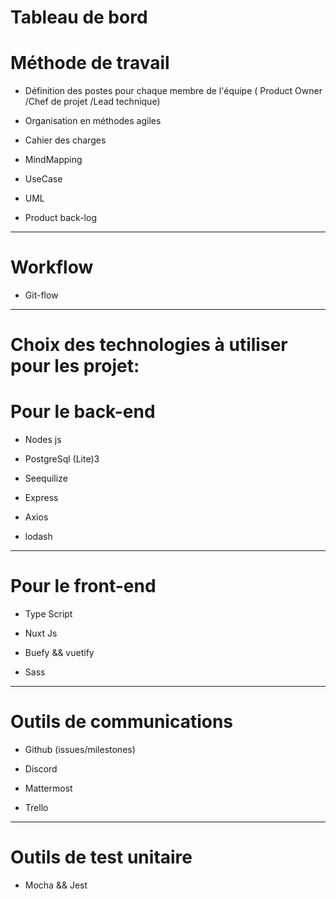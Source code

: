 # Tableau de bord 


# Méthode de travail 
- Définition des postes pour chaque membre de l'équipe ( Product Owner /Chef de projet /Lead technique)

- Organisation en méthodes agiles 

- Cahier des charges

- MindMapping

- UseCase

- UML

- Product back-log
***

# Workflow
- Git-flow
***

# Choix des technologies à utiliser pour les projet:

# Pour le back-end
- Nodes js

- PostgreSql (Lite)3

- Seequilize 


- Express

- Axios

- lodash 

***
# Pour le front-end
- Type Script

- Nuxt Js

- Buefy && vuetify 

- Sass

***
# Outils de communications
- Github (issues/milestones)

- Discord

- Mattermost

- Trello

***
# Outils de test unitaire
- Mocha && Jest





